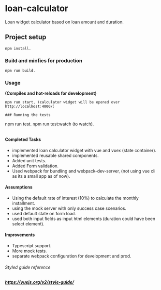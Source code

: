 # loan-calculator
Loan widget calculator based on loan amount and duration.

## Project setup 
```
npm install.
```

### Build and minfies for production
```
npm run build.
```

### Usage
**(Compiles and hot-reloads for development)**

```
npm run start, (calculator widget will be opened over http://localhost:4000/)

### Running the tests
```
npm run test.
npm run test:watch (to watch).
```
```
#### Completed Tasks

- implemented loan calculator widget with vue and vuex (state container).
- implemented reusable shared components.
- Added unit tests.
- Added Form validation.
- Used webpack for bundling and webpack-dev-server, (not using vue cli as its a small app as of now).

#### Assumptions

- Using the default rate of interest (10%) to calculate the monthly installment.
- using the mock server with only success case scenarios.
- used default state on form load.
- used both input fields as input html elements (duration could have been select element).

#### Improvements
- Typescript support.
- More mock tests.
- separate webpack configuration for development and prod.



###### Styled guide reference
##### https://vuejs.org/v2/style-guide/